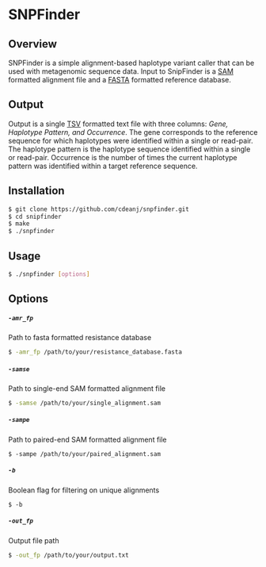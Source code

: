 # SNPFinder

## Overview
SNPFinder is a simple alignment-based haplotype variant caller that can be used with metagenomic sequence data. Input to SnipFinder is a [SAM](http://samtools.github.io/hts-specs/SAMv1.pdf) formatted alignment file and a [FASTA](https://en.wikipedia.org/wiki/FASTA_format) formatted reference database. 

## Output
Output is a single [TSV](https://en.wikipedia.org/wiki/Tab-separated_values) formatted text file with three columns: *Gene, Haplotype Pattern, and Occurrence*. The gene corresponds to the reference sequence for which haplotypes were identified within a single or read-pair. The haplotype pattern is the haplotype sequence identified within a single or read-pair. Occurrence is the number of times the current haplotype pattern was identified within a target reference sequence.

## Installation
```bash
$ git clone https://github.com/cdeanj/snpfinder.git
$ cd snipfinder
$ make
$ ./snpfinder
```

## Usage
```bash
$ ./snpfinder [options]
```

## Options

##### `-amr_fp`
Path to fasta formatted resistance database
```bash
$ -amr_fp /path/to/your/resistance_database.fasta
```

##### `-samse`
Path to single-end SAM formatted alignment file
```bash
$ -samse /path/to/your/single_alignment.sam
```

##### `-sampe`
Path to paired-end SAM formatted alignment file
```
$ -sampe /path/to/your/paired_alignment.sam
```

##### `-b`
Boolean flag for filtering on unique alignments
```
$ -b
```

##### `-out_fp`
Output file path
```bash
$ -out_fp /path/to/your/output.txt
```

